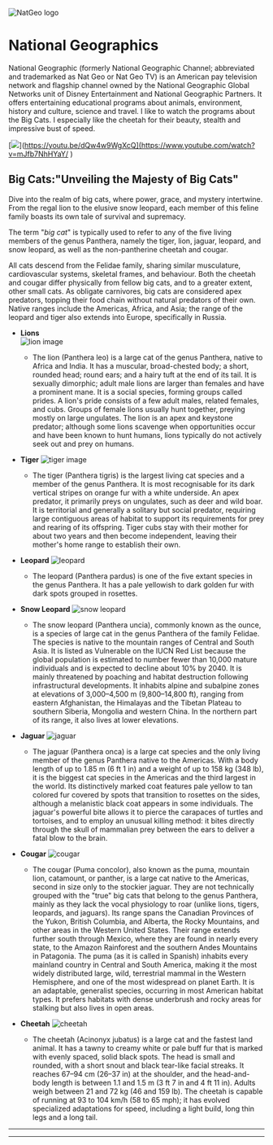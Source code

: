 ![NatGeo logo](https://github.com/mahwood/road_documentation_exercise/blob/main/assets/mahwood_2.png )

# National Geographics
National Geographic (formerly National Geographic Channel; abbreviated and trademarked as Nat Geo or Nat Geo TV) is an American pay television network and flagship channel owned by the National Geographic Global Networks unit of Disney Entertainment and National Geographic Partners. It offers entertaining educational programs about animals, environment, history and culture, science and travel. I like to watch the programs about the Big Cats. I especially like the cheetah for their beauty, stealth and impressive bust of speed.


[![](https://markdown-videos-api.jorgenkh.no/youtube/mJfb7NhHYaY)](https://youtu.be/dQw4w9WgXcQ](https://www.youtube.com/watch?v=mJfb7NhHYaY/ )
  ## Big Cats:"Unveiling the Majesty of Big Cats"
  Dive into the realm of big cats, where power, grace, and mystery intertwine. From the regal lion to the elusive snow leopard, each member of this feline family boasts its own tale of survival and supremacy.

The term "*big cat*" is typically used to refer to any of the five living members of the genus Panthera, namely the tiger, lion, jaguar, leopard, and snow leopard, as well as the non-pantherine cheetah and cougar.

All cats descend from the Felidae family, sharing similar musculature, cardiovascular systems, skeletal frames, and behaviour. Both the cheetah and cougar differ physically from fellow big cats, and to a greater extent, other small cats. As obligate carnivores, big cats are considered apex predators, topping their food chain without natural predators of their own. Native ranges include the Americas, Africa, and Asia; the range of the leopard and tiger also extends into Europe, specifically in Russia.

* **Lions**					
![lion image](https://github.com/mahwood/road_documentation_exercise/blob/main/assets/mahwood_3.jpeg )

	* The lion (Panthera leo) is a large cat of the genus Panthera, native to Africa and India. It has a muscular, broad-chested body; a short, rounded head; round ears; and a hairy tuft at the end of its tail. It is sexually dimorphic; adult male lions are larger than females and have a prominent mane. It is a social species, forming groups called prides. A lion's pride consists of a few adult males, related females, and cubs. Groups of female lions usually hunt together, preying mostly on large ungulates. The lion is an apex and keystone predator; although some lions scavenge when opportunities occur and have been known to hunt humans, lions typically do not actively seek out and prey on humans.
	
* **Tiger**		![tiger image](https://github.com/mahwood/road_documentation_exercise/blob/main/assets/mahwood_4.jpeg )


	* The tiger (Panthera tigris) is the largest living cat species and a member of the genus Panthera. It is most recognisable for its dark vertical stripes on orange fur with a white underside. An apex predator, it primarily preys on ungulates, such as deer and wild boar. It is territorial and generally a solitary but social predator, requiring large contiguous areas of habitat to support its requirements for prey and rearing of its offspring. Tiger cubs stay with their mother for about two years and then become independent, leaving their mother's home range to establish their own.

* **Leopard**		![leopard](https://github.com/mahwood/road_documentation_exercise/blob/main/assets/mahwood_5.jpeg )


	* The leopard (Panthera pardus) is one of the five extant species in the genus Panthera. It has a pale yellowish to dark golden fur with dark spots grouped in rosettes.
	
* **Snow Leopard**		![snow leopard](https://github.com/mahwood/road_documentation_exercise/blob/main/assets/mahwood_6.jpeg )


	* The snow leopard (Panthera uncia), commonly known as the ounce, is a species of large cat in the genus Panthera of the family Felidae. The species is native to the mountain ranges of Central and South Asia. It is listed as Vulnerable on the IUCN Red List because the global population is estimated to number fewer than 10,000 mature individuals and is expected to decline about 10% by 2040. It is mainly threatened by poaching and habitat destruction following infrastructural developments. It inhabits alpine and subalpine zones at elevations of 3,000–4,500 m (9,800–14,800 ft), ranging from eastern Afghanistan, the Himalayas and the Tibetan Plateau to southern Siberia, Mongolia and western China. In the northern part of its range, it also lives at lower elevations.

*  **Jaguar**		![jaguar](https://github.com/mahwood/road_documentation_exercise/blob/main/assets/mahwood_7.jpeg )


	* The jaguar (Panthera onca) is a large cat species and the only living member of the genus Panthera native to the Americas. With a body length of up to 1.85 m (6 ft 1 in) and a weight of up to 158 kg (348 lb), it is the biggest cat species in the Americas and the third largest in the world. Its distinctively marked coat features pale yellow to tan colored fur covered by spots that transition to rosettes on the sides, although a melanistic black coat appears in some individuals. The jaguar's powerful bite allows it to pierce the carapaces of turtles and tortoises, and to employ an unusual killing method: it bites directly through the skull of mammalian prey between the ears to deliver a fatal blow to the brain.

* **Cougar**			![cougar](https://github.com/mahwood/road_documentation_exercise/blob/main/assets/mahwood_8.jpeg )



	* The cougar (Puma concolor), also known as the puma, mountain lion, catamount, or panther, is a large cat native to the Americas, second in size only to the stockier jaguar. They are not technically grouped with the "true" big cats that belong to the genus Panthera, mainly as they lack the vocal physiology to roar (unlike lions, tigers, leopards, and jaguars). Its range spans the Canadian Provinces of the Yukon, British Columbia, and Alberta, the Rocky Mountains, and other areas in the Western United States. Their range extends further south through Mexico, where they are found in nearly every state, to the Amazon Rainforest and the southern Andes Mountains in Patagonia. The puma (as it is called in Spanish) inhabits every mainland country in Central and South America, making it the most widely distributed large, wild, terrestrial mammal in the Western Hemisphere, and one of the most widespread on planet Earth. It is an adaptable, generalist species, occurring in most American habitat types. It prefers habitats with dense underbrush and rocky areas for stalking but also lives in open areas.

* **Cheetah**		![cheetah](https://github.com/mahwood/road_documentation_exercise/blob/main/assets/mahwood_9.jpeg )


	 * The cheetah (Acinonyx jubatus) is a large cat and the fastest land animal. It has a tawny to creamy white or pale buff fur that is marked with evenly spaced, solid black spots. The head is small and rounded, with a short snout and black tear-like facial streaks. It reaches 67–94 cm (26–37 in) at the shoulder, and the head-and-body length is between 1.1 and 1.5 m (3 ft 7 in and 4 ft 11 in). Adults weigh between 21 and 72 kg (46 and 159 lb). The cheetah is capable of running at 93 to 104 km/h (58 to 65 mph); it has evolved specialized adaptations for speed, including a light build, long thin legs and a long tail. 



__________
_____
<!--stackedit_data:
eyJoaXN0b3J5IjpbLTQ0NTAwMDA2NF19
-->
